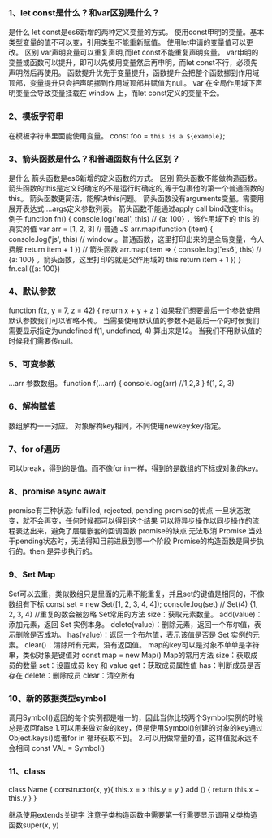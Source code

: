 ### 1、let const是什么？和var区别是什么？
  是什么
    let const是es6新增的两种定义变量的方式。
    使用const申明的变量。基本类型变量的值不可以变，引用类型不能重新赋值。
    使用let申请的变量值可以更改。
  区别
    var声明变量可以重复声明,而let const不能重复声明变量。
    var申明的变量或函数可以提升，即可以先使用变量然后再申明，而let const不行，必须先声明然后再使用。
    函数提升优先于变量提升，函数提升会把整个函数挪到作用域顶部，变量提升只会把声明挪到作用域顶部并赋值为null。
    var 在全局作用域下声明变量会导致变量挂载在 window 上，而let const定义的变量不会。

### 2、模板字符串
  在模板字符串里面能使用变量。
  const foo = `this is a ${example}`;
 
### 3、箭头函数是什么？和普通函数有什么区别？
  是什么
    箭头函数是es6新增的定义函数的方式。
  区别
    箭头函数不能做构造函数。
    箭头函数的this是定义时确定的不是运行时确定的,等于包裹他的第一个普通函数的this。
    箭头函数更简洁，能解决this问题。
    箭头函数没有arguments变量。需要用展开表达式 ...args定义参数列表。
    箭头函数不能通过apply call bind改变this。
  例子
    function fn() {
      console.log('real', this)  // {a: 100} ，该作用域下的 this 的真实的值
      var arr = [1, 2, 3]
      // 普通 JS
      arr.map(function (item) {
        console.log('js', this)  // window 。普通函数，这里打印出来的是全局变量，令人费解
        return item + 1
      })
      // 箭头函数
      arr.map(item => {
        console.log('es6', this)  // {a: 100} 。箭头函数，这里打印的就是父作用域的 this
        return item + 1
      })
    }
    fn.call({a: 100})
 
### 4、默认参数
  function f(x, y = 7, z = 42) {
    return x + y + z
  }
  如果我们想要最后一个参数使用默认参数我们可以省略不传。
  当需要使用默认值的参数不是最后一个的时候我们需要显示指定为undefined f(1, undefined, 4) 算出来是12。
  当我们不用默认值的时候我们需要传null。

### 5、可变参数
  ...arr 参数数组。
  function f(...arr) {
    console.log(arr) //1,2,3
  }
  f(1, 2, 3)

### 6、解构赋值
  数组解构一一对应。
  对象解构key相同，不同使用newkey:key指定。

### 7、for of遍历
  可以break，得到的是值。而不像for in一样，得到的是数组的下标或对象的key。
 
### 8、promise async await
  promise有三种状态: fulfilled, rejected, pending
  promise的优点
    一旦状态改变，就不会再变，任何时候都可以得到这个结果
    可以将异步操作以同步操作的流程表达出来，避免了层层嵌套的回调函数
  promise的缺点
    无法取消 Promise
    当处于pending状态时，无法得知目前进展到哪一个阶段
  Promise的构造函数是同步执行的。then 是异步执行的。

### 9、Set Map
  Set可以去重，类似数组只是里面的元素不能重复，并且set的键值是相同的，不像数组有下标
    const set = new Set([1, 2, 3, 4, 4]);
    console.log(set) // Set(4) {1, 2, 3, 4} //重复的数会被忽略
    Set常用的方法
      size：获取元素数量。
      add(value)：添加元素，返回 Set 实例本身。
      delete(value)：删除元素，返回一个布尔值，表示删除是否成功。
      has(value)：返回一个布尔值，表示该值是否是 Set 实例的元素。
      clear()：清除所有元素，没有返回值。
  map的key可以是对象不单单是字符串，类似对象是键值对
    const map = new Map()
    Map的常用方法
      size：获取成员的数量
      set：设置成员 key 和 value
      get：获取成员属性值
      has：判断成员是否存在
      delete：删除成员
      clear：清空所有

### 10、新的数据类型symbol
  调用Symbol()返回的每个实例都是唯一的，因此当你比较两个Symbol实例的时候总是返回false
  1.可以用来做对象的key，但是使用Symbol()创建的对象的key通过Object.keys()或者for in 循环获取不到。
  2.可以用做常量的值，这样值就永远不会相同 const VAL = Symbol()

### 11、class
  class Name {
    constructor(x, y){
      this.x = x
      this.y = y
    }
    add () {
      return this.x + this.y
    }
  }

  继承使用extends关键字 注意子类构造函数中需要第一行需要显示调用父类构造函数super(x, y)
